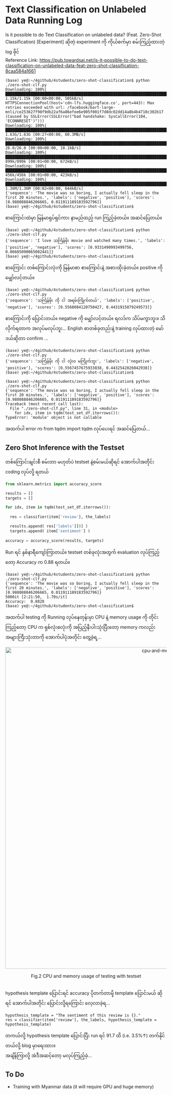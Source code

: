 # Text Classification on Unlabeled Data Running Log

Is it possible to do Text Classification on unlabeled data? (Feat. Zero-Shot Classification) [Experiment] ဆိုတဲ့ experiment ကို ကိုယ်စက်မှာ စမ်းကြည့်ထားတဲ့ log ဖိုင်  
Reference Link: https://pub.towardsai.net/is-it-possible-to-do-text-classification-on-unlabeled-data-feat-zero-shot-classification-8caa584a1661

```
(base) ye@:~/4github/4students/zero-shot-classification$ python ./zero-shot-clf.py 
Downloading: 100%|██████████████████████████████████████████████████████████████████████████████████████████████████| 1.15k/1.15k [00:00<00:00, 505kB/s]
HTTPSConnectionPool(host='cdn-lfs.huggingface.co', port=443): Max retries exceeded with url: /facebook/bart-large-mnli/ce253627f98f9db22af6a86efee6e905f001f7d8dc02dd14a8b4b4710c302b17 (Caused by SSLError(SSLError("bad handshake: SysCallError(104, 'ECONNRESET')")))
Downloading: 100%|█████████████████████████████████████████████████████████████████████████████████████████████████| 1.63G/1.63G [00:27<00:00, 60.3MB/s]
Downloading: 100%|███████████████████████████████████████████████████████████████████████████████████████████████████| 26.0/26.0 [00:00<00:00, 10.1kB/s]
Downloading: 100%|████████████████████████████████████████████████████████████████████████████████████████████████████| 899k/899k [00:01<00:00, 672kB/s]
Downloading: 100%|████████████████████████████████████████████████████████████████████████████████████████████████████| 456k/456k [00:01<00:00, 423kB/s]
Downloading: 100%|██████████████████████████████████████████████████████████████████████████████████████████████████| 1.36M/1.36M [00:02<00:00, 644kB/s]
{'sequence': 'The movie was so boring, I actually fell sleep in the first 20 minutes.', 'labels': ['negative', 'positive'], 'scores': [0.988088846206665, 0.011911189183592796]}
(base) ye@:~/4github/4students/zero-shot-classification$ 
```

စာကြောင်းထဲမှာ မြန်မာရုပ်ရှင်ကား နာမည်ထည့် run ကြည့်ခဲ့တယ်။ အဆင်ပြေတယ်။  

```
(base) ye@:~/4github/4students/zero-shot-classification$ python ./zero-shot-clf.py 
{'sequence': 'I love သင်္ကြန်မိုး movie and watched many times.', 'labels': ['positive', 'negative'], 'scores': [0.9331490993499756, 0.06685090065002441]}
(base) ye@:~/4github/4students/zero-shot-classification$ 
```

စာကြောင်း တစ်ကြောင်းလုံးကို မြန်မာစာ စာကြောင်းနဲ့ အစားထိုးခဲ့တယ်။ positive ကို မျှော်လင့်တယ်။

```
(base) ye@:~/4github/4students/zero-shot-classification$ python ./zero-shot-clf.py 
{'sequence': 'သင်္ကြန်မိုး ကို ငါ အရမ်းကြိုက်တယ်', 'labels': ['positive', 'negative'], 'scores': [0.5568084120750427, 0.4431915879249573]}
```

စာကြောင်းကို ပြောင်းတယ်။ negative ကို မျှော်လင့်တယ်။ ရလဒ်က သိပ်မကွာဘူး။ သိလိုက်ရတာက အလုပ်မလုပ်ဘူး... 
English စာတစ်ခုတည်းနဲ့ training လုပ်ထားတဲ့ မော်ဒယ်ဆိုတာ confirm ...  

```
(base) ye@:~/4github/4students/zero-shot-classification$ python ./zero-shot-clf.py 
{'sequence': 'သင်္ကြန်မိုး ကို ငါ လုံးဝ မကြိုက်ဘူး', 'labels': ['negative', 'positive'], 'scores': [0.5567457675933838, 0.4432542026042938]}
(base) ye@:~/4github/4students/zero-shot-classification$ 
```

```
(base) ye@:~/4github/4students/zero-shot-classification$ python ./zero-shot-clf.py 
{'sequence': 'The movie was so boring, I actually fell sleep in the first 20 minutes.', 'labels': ['negative', 'positive'], 'scores': [0.988088846206665, 0.011911189183592796]}
Traceback (most recent call last):
  File "./zero-shot-clf.py", line 31, in <module>
    for idx, item in tqdm(test_set_df.iterrows()):
TypeError: 'module' object is not callable

```

အထက်ပါ error က from tqdm import tqdm လုပ်ပေးရင် အဆင်ပြေတယ်...  

## Zero Shot Inference with the Testset

တစ်ကြောင်းချင်းစီ စမ်းတာ မဟုတ်ပဲ testset နဲ့စမ်းမယ်ဆိုရင် အောက်ပါအတိုင်း coding လုပ်လို့ ရတယ်  

```python
from sklearn.metrics import accuracy_score

results = []
targets = []

for idx, item in tqdm(test_set_df.iterrows()):
  
  res = classifier(item['review'], the_labels)

  results.append( res['labels'][0] )
  targets.append( item['sentiment'] )
  
accuracy = accuracy_score(results, targets)
```

Run ရင် နှစ်နာရီကျော်ကြာတယ်။ testset တစ်ခုလုံးအတွက် evaluation လုပ်ကြည့်တော့ Accuracy က 0.88 ရတယ်။  

```
(base) ye@:~/4github/4students/zero-shot-classification$ python ./zero-shot-clf.py 
{'sequence': 'The movie was so boring, I actually fell sleep in the first 20 minutes.', 'labels': ['negative', 'positive'], 'scores': [0.988088846206665, 0.011911189183592796]}
5000it [2:21:50,  1.70s/it]
Accuracy:  0.8828
(base) ye@:~/4github/4students/zero-shot-classification$
```

အထက်ပါ testing ကို Running လုပ်နေတုန်းမှာ CPU နဲ့ memory usage ကို တိုင်းကြည့်တော့ CPU က ရှစ်လုံးစလုံးကို အပြည့်နီးပါးသုံးပြီးတော့ memory ကလည်း အများကြီးသုံးတာကို အောက်ပါပုံအတိုင်း တွေ့ခဲ့ရ့...  

<p align="center">
<img src="https://github.com/ye-kyaw-thu/error-overflow/blob/master/fig/cpu-and-memory-usage-of-zero-shot-testing.png" alt="cpu-and-memory-usage" width="1000"/>  
</p>  
<div align="center">
  Fig.2 CPU and memory usage of testing with testset
</div> 

<br />


hypothesis template ပြောင်းရင် accuracy ပိုတက်တာမို့ template ပြောင်းမယ် ဆိုရင် အောက်ပါအတိုင်း ပြောင်းလို့ရကြောင်း လေ့လာခဲ့ရ...  

```
hypothesis_template = "The sentiment of this review is {}."
res = classifier(item['review'], the_labels, hypothesis_template = hypothesis_template)
```

တကယ်လို့ hypothesis template ပြောင်းပြီး run ရင် 91.7 ထိ (i.e. 3.5%↑) တက်နိုင်တယ်လို့ blog မှာရေးထား။  
အချိန်ကြာလို့ အဲဒီအဆင့်တော့ မလုပ်ကြည့်ခဲ့...  

## To Do

- Training with Myanmar data (it will require GPU and huge memory)


